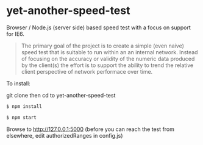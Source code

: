 yet-another-speed-test
======================

Browser / Node.js (server side) based speed test with a focus on support for IE6. 

> The primary goal of the project is to create a simple (even naive) speed test that is suitable to run within an 
> an internal network. Instead of focusing on the accuracy or validity of the numeric data produced by the client(s)
> the effort is to support the ability to trend the relative client perspective of network performace over time.

To install:

git clone then cd to yet-another-speed-test

```sh
$ npm install
```
```sh
$ npm start
```

Browse to http://127.0.0.1:5000
(before you can reach the test from elsewhere, edit authorizedRanges in config.js)

